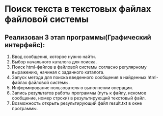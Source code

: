 # Поиск текста в текстовых файлах файловой системы
## Реализован 3 этап программы(Графический интерфейс):
1. Ввод сообщения, которое нужно найти.
2. Выбор начального каталога для поиска.
3. Поиск html-файлов в файловой системы согласно регулярному выражению, начиная с заданного каталога.
4. Запуск метода для поиска введенного сообщения в найденных html-файлах файловой системы.
5. Информирование пользователя о выполнении операции.
6. Запись результатов работы программы (путь к файлу, искомое сообщение, номер строки) в результирующий текстовый файл.
7. Возможность открыть результирующий файл result.txt в окне программы.


